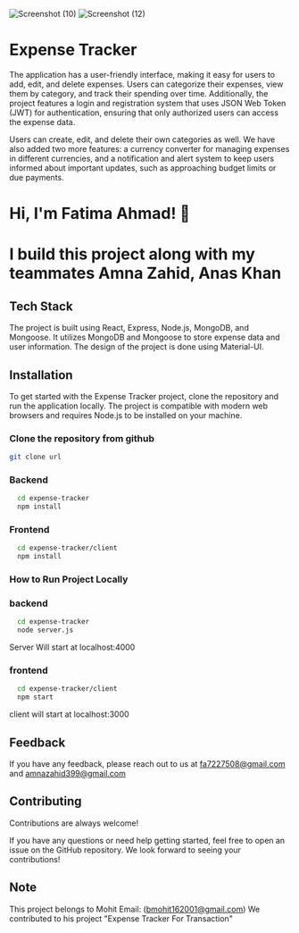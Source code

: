 ![Screenshot (10)](https://ibb.co/3MP0s6Q.png)
![Screenshot (12)](https://ibb.co/0f615sP.png)


# Expense Tracker

The application has a user-friendly interface, making it easy for users to add, edit, and delete expenses. Users can categorize their expenses, view them by category, and track their spending over time. Additionally, the project features a login and registration system that uses JSON Web Token (JWT) for authentication, ensuring that only authorized users can access the expense data.

Users can create, edit, and delete their own categories as well. We have also added two more features: a currency converter for managing expenses in different currencies, and a notification and alert system to keep users informed about important updates, such as approaching budget limits or due payments.

# Hi, I'm Fatima Ahmad! 👋
# I build this project along with my teammates Amna Zahid, Anas Khan


## Tech Stack

The project is built using React, Express, Node.js, MongoDB, and Mongoose. It utilizes MongoDB and Mongoose to store expense data and user information.
The design of the project is done using Material-UI.

## Installation

To get started with the Expense Tracker project, clone the repository and run the application locally. The project is compatible with modern web browsers and requires Node.js to be installed on your machine.
### Clone the repository from github
```bash
git clone url
```
### Backend
```bash
  cd expense-tracker
  npm install
```
### Frontend
```bash
  cd expense-tracker/client
  npm install
```

### How to Run Project Locally 

### backend
```bash
  cd expense-tracker
  node server.js
```
Server Will start at localhost:4000

### frontend
```bash
  cd expense-tracker/client
  npm start
```
client will start at localhost:3000

## Feedback

If you have any feedback, please reach out to us at fa7227508@gmail.com and amnazahid399@gmail.com


## Contributing

Contributions are always welcome!

If you have any questions or need help getting started, feel free to open an issue on the GitHub repository. We look forward to seeing your contributions!

## Note
This project belongs to Mohit Email: (bmohit162001@gmail.com)
We contributed to his project "Expense Tracker For Transaction"


